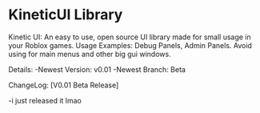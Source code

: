 # KineticUI Library
Kinetic UI: An easy to use, open source UI library made for small usage in your Roblox games. Usage Examples: Debug Panels, Admin Panels. Avoid using for main menus and other big gui windows.

Details:
-Newest Version: v0.01
-Newest Branch: Beta



ChangeLog:
[V0.01 Beta Release]

-i just released it lmao

